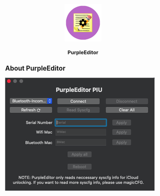 <br />
<p align="center">
  <a href="https://github.com/j4nf4b3l/MagicClock">
    <img src="image/purple.png" alt="Logo" width="120" height="120">
  </a>

  <h3 align="center">PurpleEditor</h3>


## About PurpleEditor
![](image/image.png)
